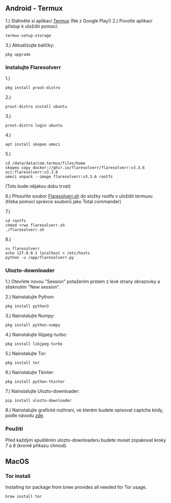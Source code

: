 ## Android - Termux

1.) Stáhněte si aplikaci [Termux](https://termux.com/) (Ne z Google Play!)
2.) Povolte aplikaci přístup k uložišti pomocí:
```shell
termux-setup-storage
```
3.) Aktualizujte balíčky:
```shell
pkg upgrade
```
### Instalujte Flaresolverr
1.) 
```
pkg install proot-distro
```
2.)
```
proot-distro install ubuntu
```
3.)
```
proot-distro login ubuntu
```
4.)
```
apt install skopeo umoci
```
5.)
```
cd /data/data/com.termux/files/home
skopeo copy docker://ghcr.io/flaresolverr/flaresolverr:v3.3.6 oci:flaresolverr:v3.3.6
umoci unpack --image flaresolverr:v3.3.6 rootfs
```
(Toto bude nějakou dobu trvat)

6.) Přesuňte soubor [Flaresolverr.sh](https://github.com/Vojtak42/ulozto-downloader/blob/master/Termux/Flaresolverr.sh) do složky rootfs v uložišti termuxu (třeba pomocí správce souborů jako Total commander)

7.) 
```
cd rootfs
chmod +rwx flaresolverr.sh
./flaresolverr.sh
```
8.)
```
su flaresolverr
echo 127.0.0.1 localhost > /etc/hosts
python -u /app/flaresolverr.py
```
### Ulozto-downloader
1.) Otevřete novou "Session" potažením prstem z levé strany obrazovky a stisknutím "New session".

2.) Nainstalujte Python:
```shell
pkg install python3
```
3.) Nainstalujte Numpy:
```shell
pkg install python-numpy
```
4.) Nainstalujte libjpeg-turbo:
```shell
pkg install libjpeg-turbo
```
5.) Nainstalujte Tor:
```shell
pkg install tor
```
6.) Nainstalujte Tkinter:
```shell
pkg install python-tkinter
```
7.) Nainstalujte Ulozto-downloader:
```shell
pip install ulozto-downloader
```
8.) Nainstalujte grafické rozhraní, ve kterém budete opisovat captcha kódy, podle návodu [zde](https://wiki.termux.com/wiki/Graphical_Environment).

### Použití
Před každým spuštěním ulozto-downloaderu
budete muset zopakovat kroky 7 a 8 (kromě příkazu chmod).

## MacOS

### Tor install
Installing tor package from brew provides all needed for Tor usage.
```shell
brew install tor
```
